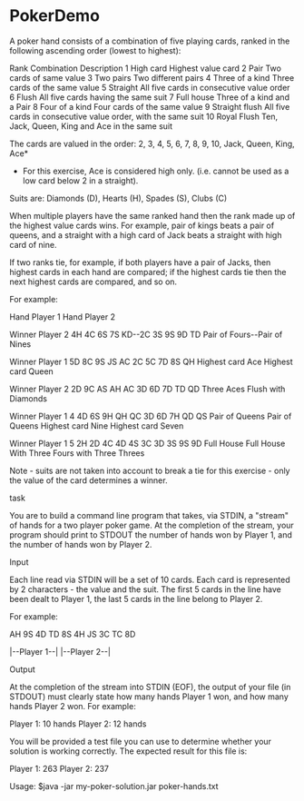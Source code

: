 # PokerDemo

A poker hand consists of a combination of five playing cards, ranked in the following ascending order (lowest to highest):

Rank Combination Description
1 High card Highest value card
2 Pair Two cards of same value
3 Two pairs Two different pairs
4 Three of a kind Three cards of the same value
5 Straight All five cards in consecutive value order
6 Flush All five cards having the same suit
7 Full house Three of a kind and a Pair
8 Four of a kind Four cards of the same value
9 Straight flush All five cards in consecutive value order, with the same suit
10 Royal Flush Ten, Jack, Queen, King and Ace in the same suit

The cards are valued in the order:
2, 3, 4, 5, 6, 7, 8, 9, 10, Jack, Queen, King, Ace*
* For this exercise, Ace is considered high only. (i.e. cannot be used as a low card below 2 in a straight).

Suits are:
Diamonds (D), Hearts (H), Spades (S), Clubs (C)

When multiple players have the same ranked hand then the rank made up of the highest value cards wins. For example, pair of kings beats a
pair of queens, and a straight with a high card of Jack beats a straight with high card of nine.

If two ranks tie, for example, if both players have a pair of Jacks, then highest cards in each hand are compared; if the highest cards tie then the
next highest cards are compared, and so on.

For example:

Hand Player 1    Hand  Player 2   

Winner Player 2
4H 4C 6S 7S KD--2C 3S 9S 9D TD
Pair of Fours--Pair of Nines


Winner Player 1
5D 8C 9S JS AC     2C 5C 7D 8S QH
Highest card Ace   Highest card Queen



Winner Player 2
2D 9C AS AH AC  3D 6D 7D TD QD
Three Aces      Flush with Diamonds



Winner Player 1
4 4D 6S 9H QH QC   3D 6D 7H QD QS
Pair of Queens     Pair of Queens
Highest card Nine  Highest card Seven


Winner Player 1
5 2H 2D 4C 4D 4S   3C 3D 3S 9S 9D
Full House         Full House
With Three Fours   with Three Threes


Note - suits are not taken into account to break a tie for this exercise - only the value of the card determines a winner.

task

You are to build a command line program that takes, via STDIN, a "stream" of hands for a two player poker game. At the completion of the
stream, your program should print to STDOUT the number of hands won by Player 1, and the number of hands won by Player 2.

Input

Each line read via STDIN will be a set of 10 cards. Each card is represented by 2 characters - the value and the suit. The first 5 cards in the line
have been dealt to Player 1, the last 5 cards in the line belong to Player 2.

For example:

AH 9S 4D TD 8S 4H JS 3C TC 8D

|--Player 1--| |--Player 2--|

Output

At the completion of the stream into STDIN (EOF), the output of your file (in STDOUT) must clearly state how many hands Player 1 won, and how
many hands Player 2 won. For example:

Player 1: 10 hands
Player 2: 12 hands

You will be provided a test file you can use to determine whether your solution is working correctly. The expected result for this file is:

Player 1: 263
Player 2: 237

Usage:
$java -jar my-poker-solution.jar poker-hands.txt

